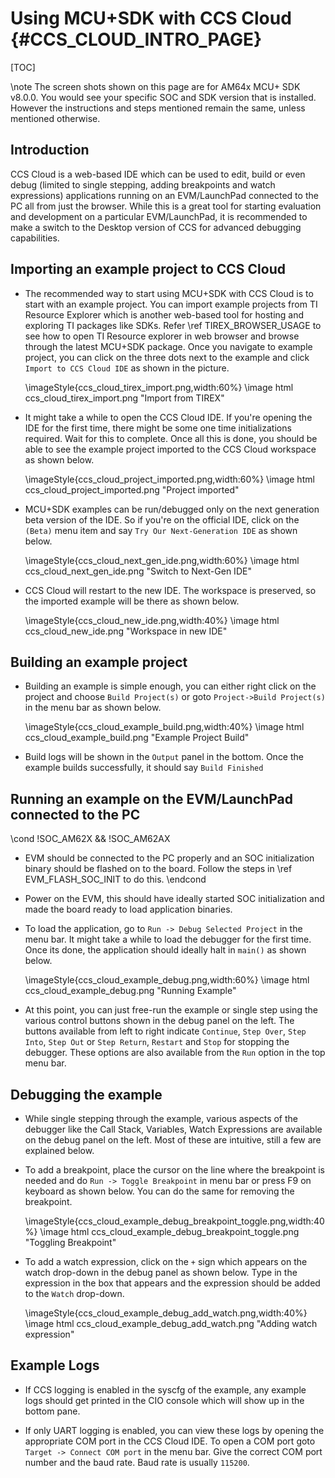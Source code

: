 # Using MCU+SDK with CCS Cloud {#CCS_CLOUD_INTRO_PAGE}

[TOC]

\note The screen shots shown on this page are for AM64x MCU+ SDK v8.0.0. You would see
      your specific SOC and SDK version that is installed.
      However the instructions and steps mentioned remain the same, unless mentioned otherwise.

## Introduction

CCS Cloud is a web-based IDE which can be used to edit, build or even debug (limited to single stepping, adding breakpoints and watch expressions) applications running on an EVM/LaunchPad connected to the PC all from just the browser. While this is a great tool for starting evaluation and development on a particular EVM/LaunchPad, it is recommended to make a switch to the Desktop version of CCS for advanced debugging capabilities.

## Importing an example project to CCS Cloud

- The recommended way to start using MCU+SDK with CCS Cloud is to start with an example project. You can import example projects from TI Resource Explorer which is another web-based tool for hosting and exploring TI packages like SDKs. Refer \ref TIREX_BROWSER_USAGE to see how to open TI Resource explorer in web browser and browse through the latest MCU+SDK package. Once you navigate to example project, you can click on the three dots next to the example and click `Import to CCS Cloud IDE` as shown in the picture.

    \imageStyle{ccs_cloud_tirex_import.png,width:60%}
    \image html ccs_cloud_tirex_import.png "Import from TIREX"

- It might take a while to open the CCS Cloud IDE. If you're opening the IDE for the first time, there might be some one time initializations required. Wait for this to complete. Once all this is done, you should be able to see the example project imported to the CCS Cloud workspace as shown below.

    \imageStyle{ccs_cloud_project_imported.png,width:60%}
    \image html ccs_cloud_project_imported.png "Project imported"

- MCU+SDK examples can be run/debugged only on the next generation beta version of the IDE. So if you're on the official IDE, click on the `(Beta)` menu item and say `Try Our Next-Generation IDE` as shown below.

    \imageStyle{ccs_cloud_next_gen_ide.png,width:60%}
    \image html ccs_cloud_next_gen_ide.png "Switch to Next-Gen IDE"

- CCS Cloud will restart to the new IDE. The workspace is preserved, so the imported example will be there as shown below.

    \imageStyle{ccs_cloud_new_ide.png,width:40%}
    \image html ccs_cloud_new_ide.png "Workspace in new IDE"

## Building an example project

- Building an example is simple enough, you can either right click on the project and choose `Build Project(s)` or goto `Project->Build Project(s)` in the menu bar as shown below.

    \imageStyle{ccs_cloud_example_build.png,width:40%}
    \image html ccs_cloud_example_build.png "Example Project Build"

- Build logs will be shown in the `Output` panel in the bottom. Once the example builds successfully, it should say `Build Finished`

## Running an example on the EVM/LaunchPad connected to the PC

\cond !SOC_AM62X && !SOC_AM62AX
- EVM should be connected to the PC properly and an SOC initialization binary should be flashed on to the board. Follow the steps in \ref EVM_FLASH_SOC_INIT to do this.
\endcond

- Power on the EVM, this should have ideally started SOC initialization and made the board ready to load application binaries.

- To load the application, go to `Run -> Debug Selected Project` in the menu bar. It might take a while to load the debugger for the first time. Once its done, the application should ideally halt in `main()` as shown below.

    \imageStyle{ccs_cloud_example_debug.png,width:60%}
    \image html ccs_cloud_example_debug.png "Running Example"

- At this point, you can just free-run the example or single step using the various control buttons shown in the debug panel on the left. The buttons available from left to right indicate `Continue`, `Step Over`, `Step Into`, `Step Out` or `Step Return`, `Restart` and `Stop` for stopping the debugger. These options are also available from the `Run` option in the top menu bar.


## Debugging the example

- While single stepping through the example, various aspects of the debugger like the Call Stack, Variables, Watch Expressions are available on the debug panel on the left. Most of these are intuitive, still a few are explained below.

- To add a breakpoint, place the cursor on the line where the breakpoint is needed and do `Run -> Toggle Breakpoint` in menu bar or press F9 on keyboard as shown below. You can do the same for removing the breakpoint.

    \imageStyle{ccs_cloud_example_debug_breakpoint_toggle.png,width:40%}
    \image html ccs_cloud_example_debug_breakpoint_toggle.png "Toggling Breakpoint"

- To add a watch expression, click on the `+` sign which appears on the watch drop-down in the debug panel as shown below. Type in the expression in the box that appears and the expression should be added to the `Watch` drop-down.

    \imageStyle{ccs_cloud_example_debug_add_watch.png,width:40%}
    \image html ccs_cloud_example_debug_add_watch.png "Adding watch expression"

## Example Logs

- If CCS logging is enabled in the syscfg of the example, any example logs should get printed in the CIO console which will show up in the bottom pane.

- If only UART logging is enabled, you can view these logs by opening the appropriate COM port in the CCS Cloud IDE. To open a COM port goto `Target -> Connect COM port` in the menu bar. Give the correct COM port number and the baud rate. Baud rate is usually `115200`.